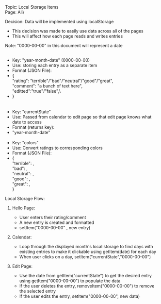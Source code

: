 Topic: Local Storage Items\
Page: All\

Decision: Data will be implemented using localStorage
- This decision was made to easily use data across all of the pages
- This will affect how each page reads and writes entries

Note: "0000-00-00" in this document will represent a date
<br><br>
- Key: "year-month-date" (0000-00-00) 
- Use: storing each entry as a separate item
- Format (JSON File):
- {\
      "rating":   "terrible"/"bad"/"neutral"/"good"/"great",\
      "comment": "a bunch of text here",\
      "editted":"true"/"false",\
- }\
<br><br>
- Key: "currentState"
- Use: Passed from calendar to edit page 
       so that edit page knows what date to access
- Format (returns key):
- "year-month-date"
<br><br>
- Key: "colors"
- Use: Convert ratings to corresponding colors
- Format (JSON File):
- {\
        "terrible": ,\
        "bad": ,\
        "neutral": ,\
        "good": ,\
        "great": ,\
  }


Local Storage Flow:
1) Hello Page:
    - User enters their rating/comment
    - A new entry is created and formatted
    - setItem("0000-00-00" , new entry)
  
2) Calendar:
   - Loop through the displayed month's local storage to find days with existing entries
     to make it clickable using getItem(date) for each day
   - When user clicks on a day, setItem("currentState","0000-00-00")

3) Edit Page:
   - Use the date from getItem("currentState") to get the desired entry using 
    getItem("0000-00-00") to populate the data
   - If the user deletes the entry, removeItem("0000-00-00") to remove the selected entry
   - If the user edits the entry, setItem("0000-00-00", new data)


